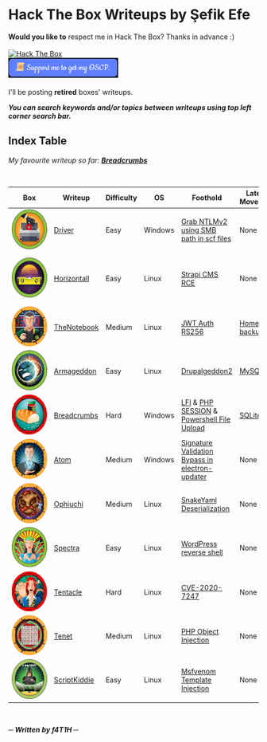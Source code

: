 # Hack The Box Writeups by Şefik Efe
__Would you like to__ respect me in Hack The Box? Thanks in advance :)<br><br>
<a href="https://app.hackthebox.com/profile/184235">
  <img src="https://www.hackthebox.eu/badge/image/184235" alt="Hack The Box">
  </img>
</a><br>
<a href=https://www.buymeacoffee.com/f4T1H21>
  <img src="https://github.com/f4T1H21/f4T1H21/blob/main/support.png" width="221" height="40" alt="Support">
  </img>
</a>
<br><br>
I'll be posting __retired__ boxes' writeups.

___You can search keywords and/or topics between writeups using top left corner search bar.___

## Index Table

_My favourite writeup so far:_ ___[Breadcrumbs](Boxes/Breadcrumbs/README.md)___

<br>

|&nbsp;&nbsp;&nbsp;&nbsp;&nbsp;&nbsp;Box&nbsp;&nbsp;&nbsp;&nbsp;&nbsp;&nbsp;|Writeup|Difficulty|OS|Foothold|Lateral Movement|Privilege Escalation|
|---|-------|----------|--|--------|----------------|--------------------|
|<a href="https://app.hackthebox.com/machines/Driver"><img width="80" height="80" alt="horizontall" src="src/banners/driver.png"></img></a>|[Driver](Boxes/Driver/README.md)|Easy|Windows|[Grab NTLMv2 using SMB path in scf files](Boxes/Driver/README.md#foothold-grab-user-authentication-hash-using-smb-path-in-scf-files)|None|[PrintNightmare (CVE-2021-1675)](Boxes/Driver/README.md#privilege-escalation-printnightmare-cve-2021-1675)|
|<a href="https://app.hackthebox.com/machines/Horizontall"><img width="80" height="80" alt="horizontall" src="src/banners/horizontall.png"></img></a>|[Horizontall](Boxes/Horizontall/README.md)|Easy|Linux|[Strapi CMS RCE](Boxes/Horizontall/README.md#foothold-strapi-cms-rce)|None|[Sudo Heap Based Bof (sudoedit)](Boxes/Horizontall/README.md#privilege-escalation) & [Laravel Exploitation (phpggc)](Boxes/Horizontall/README.md#exploiting-laravel)|
|<a href="https://app.hackthebox.com/machines/TheNotebook"><img width="80" height="80" alt="thenotebook" src="src/banners/thenotebook.png"></img></a>|[TheNotebook](Boxes/TheNotebook/README.md)|Medium|Linux|[JWT Auth RS256](Boxes/TheNotebook/README.md#rs256-signing)|[Home backup](Boxes/TheNotebook/README.md#lateral-home-backup)|[Docker Escape Overwriting RunC](Boxes/TheNotebook/README.md#privesc-docker-escape-overwriting-runc)|
|<a href="https://app.hackthebox.com/machines/Armageddon"><img width="80" height="80" alt="armageddon" src="src/banners/armageddon.png"></img></a>|[Armageddon](Boxes/Armageddon/README.md)|Easy|Linux|[Drupalgeddon2](Boxes/Armageddon/README.md#foothold-drupalgeddon-2)|[MySQL](Boxes/Armageddon/README.md#lateral-movement-mysql)|[snapd (dirty_sock)](Boxes/Armageddon/README.md#privesc-snapd-dirty_sock-cve-2019-7304)|
|<a href="https://app.hackthebox.com/machines/Breadcrumbs"><img width="80" height="80" alt="breadcrumbs" src="src/banners/breadcrumbs.png"></img></a>|[Breadcrumbs](Boxes/Breadcrumbs/README.md)|Hard|Windows|[LFI](Boxes/Breadcrumbs/README.md#lfi) & [PHP SESSION](Boxes/Breadcrumbs/README.md#php-session) & [Powershell File Upload](Boxes/Breadcrumbs/#file-upload)|[SQLite DB](Boxes/Breadcrumbs/README.md#sqlite-db)|[Reversing](Boxes/Breadcrumbs/README.md#reversing) & [SQLi](Boxes/Breadcrumbs/README.md#sqli)|
|<a href="https://app.hackthebox.com/machines/Atom"><img width="80" height="80" alt="atom" src="src/banners/atom.png"></img></a>|[Atom](Boxes/Atom/README.md)|Medium|Windows|[Signature Validation Bypass in electron-updater](Boxes/Atom/README.md#foothold-signature-validation-bypass-in-electron-updater)|None|[PortableKanban](Boxes/Atom/README.md#portablekanban) & [redis](Boxes/Atom/README.md#redis)|
|<a href="https://app.hackthebox.com/machines/Ophiuchi"><img width="80" height="80" alt="ophiuchi" src="src/banners/ophiuchi.png"></img></a>|[Ophiuchi](Boxes/Ophiuchi/README.md)|Medium|Linux|[SnakeYaml Deserialization](Boxes/Ophiuchi/README.md#foothold-snakeyaml-deserialization)|None|[WebAssembly formats](Boxes/Ophiuchi/README.md#privilege-escalation-webassembly-formats)|
|<a href="https://app.hackthebox.com/machines/Spectra"><img width="80" height="80" alt="spectra" src="src/banners/spectra.png"></img></a>|[Spectra](Boxes/Spectra/README.md)|Easy|Linux|[WordPress reverse shell](Boxes/Spectra/README.md#foothold-wordpress-reverse-shell)|None|[initctl with sudo](Boxes/Spectra/README.md#root-part)|
|<a href="https://app.hackthebox.com/machines/Tentacle"><img width="80" height="80" alt="tenet" src="src/banners/tentacle.png"></img></a>|[Tentacle](Boxes/Tentacle/README.md)|Hard|Linux|[CVE-2020-7247](Boxes/Tentacle/README.md#foothold-cve-2020-7247)|None|[Cronjob abuse](Boxes/Tentacle/README.md#escalating-admin-cronjob-abuse) & [Misconfigured keytab](Boxes/Tentacle/README.md#escalating-root-misconfigured-keytab)|
|<a href="https://app.hackthebox.com/machines/Tenet"><img width="80" height="80" alt="tenet" src="src/banners/tenet.png"></img></a>|[Tenet](Boxes/Tenet/README.md)|Medium|Linux|[PHP Object Injection](Boxes/Tenet/README.md#foothold-php-object-injection-aka-deserialization)|None|[Race Condition](Boxes/Tenet/README.md#privilege-escalation-race-condition)|
|<a href="https://app.hackthebox.com/machines/ScriptKiddie"><img width="80" height="80" alt="scriptkiddie" src="src/banners/scriptkiddie.png"></img></a>|[ScriptKiddie](Boxes/ScriptKiddie/README.md)|Easy|Linux|[Msfvenom Template Injection](Boxes/ScriptKiddie/README.md#exploiting-and-getting-a-shell)|None|[msfconsole with sudo](Boxes/ScriptKiddie/README.md#privilege-escalation-to-root)|

<br>

___─ Written by f4T1H ─___
